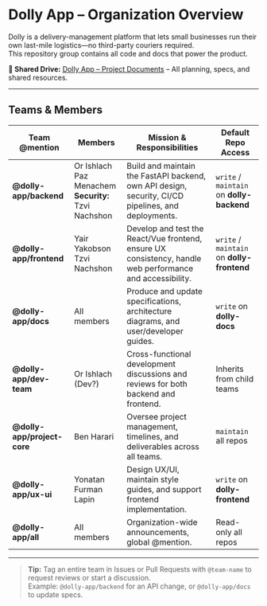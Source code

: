 # Dolly App – Organization Overview

Dolly is a delivery-management platform that lets small businesses run their own last-mile logistics—no third-party couriers required.  
This repository group contains all code and docs that power the product.

**📂 Shared Drive:** [Dolly App – Project Documents](https://drive.google.com/drive/folders/1qJUVZylCwJ6hTRxCqrr4DWfLU66ZSBSX?usp=drive_link) – All planning, specs, and shared resources.

---

## Teams & Members

| Team @mention              | Members | Mission & Responsibilities | Default Repo Access |
| -------------------------- | ------- | -------------------------- | ------------------- |
| **@dolly-app/backend**     | Or Ishlach<br>Paz Menachem<br> **Security:** Tzvi Nachshon | Build and maintain the FastAPI backend, own API design, security, CI/CD pipelines, and deployments. | `write` / `maintain` on **dolly-backend** |
| **@dolly-app/frontend**    | Yair Yakobson<br>Tzvi Nachshon | Develop and test the React/Vue frontend, ensure UX consistency, handle web performance and accessibility. | `write` / `maintain` on **dolly-frontend** |
| **@dolly-app/docs**        | All members | Produce and update specifications, architecture diagrams, and user/developer guides. | `write` on **dolly-docs** |
| **@dolly-app/dev-team**    | Or Ishlach (Dev?) | Cross-functional development discussions and reviews for both backend and frontend. | Inherits from child teams |
| **@dolly-app/project-core**| Ben Harari | Oversee project management, timelines, and deliverables across all teams. | `maintain` all repos |
| **@dolly-app/ux-ui**       | Yonatan Furman Lapin | Design UX/UI, maintain style guides, and support frontend implementation. | `write` on **dolly-frontend** |
| **@dolly-app/all**         | All members | Organization-wide announcements, global @mention. | Read-only all repos |

---

> **Tip:** Tag an entire team in Issues or Pull Requests with `@team-name` to request reviews or start a discussion.  
> Example: `@dolly-app/backend` for an API change, or `@dolly-app/docs` to update specs.
